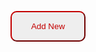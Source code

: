 <style>
    .new {
        /* position: absolute; */
        top:5%;
        background-color:#eeeeee;
        color: #c30000;
        border-color: #c30000;
        /* border:none;  */
        text-size: 25px;
        border-radius:10px; 
        padding:15px;
        min-height:30px; 
        min-width: 120px;
    }
    .new:hover {
        background-color: #c30000;
        color: #fff;
        transition: 0.5s;
    }
</style>

<button onclick="window.location.href='/newitinerary';" class="new">Add New</button>


